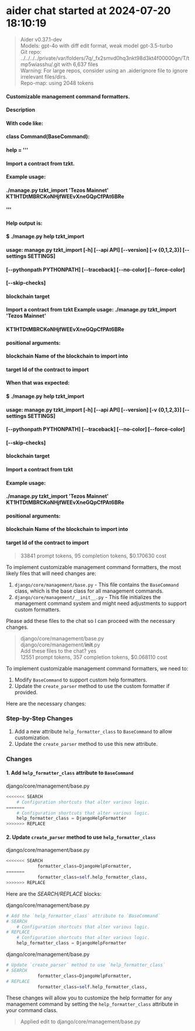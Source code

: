 
# aider chat started at 2024-07-20 18:10:19

> Aider v0.37.1-dev  
> Models: gpt-4o with diff edit format, weak model gpt-3.5-turbo  
> Git repo: ../../../../private/var/folders/7q/_fx2smvd0hq3nkt98d3kt4f00000gn/T/tmp5wiasshu/.git with 6,637 files  
> Warning: For large repos, consider using an .aiderignore file to ignore irrelevant files/dirs.  
> Repo-map: using 2048 tokens  

#### Customizable management command formatters.  
#### Description  
#### 	  
#### With code like:  
#### class Command(BaseCommand):  
#### 	help = '''  
#### 	Import a contract from tzkt.  
#### 	Example usage:  
#### 		./manage.py tzkt_import 'Tezos Mainnet' KT1HTDtMBRCKoNHjfWEEvXneGQpCfPAt6BRe  
#### 	'''  
#### Help output is:  
#### $ ./manage.py help tzkt_import  
#### usage: manage.py tzkt_import [-h] [--api API] [--version] [-v {0,1,2,3}] [--settings SETTINGS]  
#### 							 [--pythonpath PYTHONPATH] [--traceback] [--no-color] [--force-color]  
#### 							 [--skip-checks]  
#### 							 blockchain target  
#### Import a contract from tzkt Example usage: ./manage.py tzkt_import 'Tezos Mainnet'  
#### KT1HTDtMBRCKoNHjfWEEvXneGQpCfPAt6BRe  
#### positional arguments:  
####  blockchain			Name of the blockchain to import into  
####  target				Id of the contract to import  
#### When that was expected:  
#### $ ./manage.py help tzkt_import  
#### usage: manage.py tzkt_import [-h] [--api API] [--version] [-v {0,1,2,3}] [--settings SETTINGS]  
#### 							 [--pythonpath PYTHONPATH] [--traceback] [--no-color] [--force-color]  
#### 							 [--skip-checks]  
#### 							 blockchain target  
#### Import a contract from tzkt   
#### Example usage:   
#### 	./manage.py tzkt_import 'Tezos Mainnet' KT1HTDtMBRCKoNHjfWEEvXneGQpCfPAt6BRe  
#### positional arguments:  
####  blockchain			Name of the blockchain to import into  
####  target				Id of the contract to import  
> 33841 prompt tokens, 95 completion tokens, $0.170630 cost  

To implement customizable management command formatters, the most likely files that will need changes are:

1. `django/core/management/base.py` - This file contains the `BaseCommand` class, which is the base class for all management commands.
2. `django/core/management/__init__.py` - This file initializes the management command system and might need adjustments to support custom formatters.

Please add these files to the chat so I can proceed with the necessary changes.

> django/core/management/base.py  
> django/core/management/__init__.py  
> Add these files to the chat? yes  
> 12551 prompt tokens, 357 completion tokens, $0.068110 cost  

To implement customizable management command formatters, we need to:

1. Modify `BaseCommand` to support custom help formatters.
2. Update the `create_parser` method to use the custom formatter if provided.

Here are the necessary changes:

### Step-by-Step Changes

1. Add a new attribute `help_formatter_class` to `BaseCommand` to allow customization.
2. Update the `create_parser` method to use this new attribute.

### Changes

#### 1. Add `help_formatter_class` attribute to `BaseCommand`

django/core/management/base.py
```python
<<<<<<< SEARCH
    # Configuration shortcuts that alter various logic.
=======
    # Configuration shortcuts that alter various logic.
    help_formatter_class = DjangoHelpFormatter
>>>>>>> REPLACE
```

#### 2. Update `create_parser` method to use `help_formatter_class`

django/core/management/base.py
```python
<<<<<<< SEARCH
            formatter_class=DjangoHelpFormatter,
=======
            formatter_class=self.help_formatter_class,
>>>>>>> REPLACE
```

Here are the *SEARCH/REPLACE* blocks:

django/core/management/base.py
```python
# Add the `help_formatter_class` attribute to `BaseCommand`
# SEARCH
    # Configuration shortcuts that alter various logic.
# REPLACE
    # Configuration shortcuts that alter various logic.
    help_formatter_class = DjangoHelpFormatter
```

django/core/management/base.py
```python
# Update `create_parser` method to use `help_formatter_class`
# SEARCH
            formatter_class=DjangoHelpFormatter,
# REPLACE
            formatter_class=self.help_formatter_class,
```

These changes will allow you to customize the help formatter for any management command by setting the `help_formatter_class` attribute in your command class.

> Applied edit to django/core/management/base.py  
